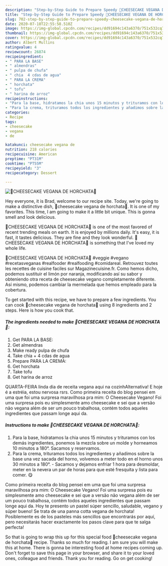 ```yaml
---
description: "Step-by-Step Guide to Prepare Speedy 🍰CHEESECAKE VEGANA DE HORCHATA🍰"
title: "Step-by-Step Guide to Prepare Speedy 🍰CHEESECAKE VEGANA DE HORCHATA🍰"
slug: 702-step-by-step-guide-to-prepare-speedy-cheesecake-vegana-de-horchata
date: 2020-07-18T22:55:58.510Z
image: https://img-global.cpcdn.com/recipes/dd91694c143a6370/751x532cq70/🍰cheesecake-vegana-de-horchata🍰-foto-principal.jpg
thumbnail: https://img-global.cpcdn.com/recipes/dd91694c143a6370/751x532cq70/🍰cheesecake-vegana-de-horchata🍰-foto-principal.jpg
cover: https://img-global.cpcdn.com/recipes/dd91694c143a6370/751x532cq70/🍰cheesecake-vegana-de-horchata🍰-foto-principal.jpg
author: Albert Mullins
ratingvalue: 4
reviewcount: 26874
recipeingredient:
- " PARA LA BASE"
- " almendras"
- " pulpa de chufa"
- " chia  4 cdas de agua"
- " PARA LA CREMA"
- " horchata"
- " tofu"
- " harina de arroz"
recipeinstructions:
- "Para la base, hidratamos la chia unos 15 minutos y trituramos con los demás ingredientes, ponemos la mezcla sobre un molde y horneamos 10 minutos a 180°. Sacamos y reservamos."
- "Para la crema, trituramos todos los ingredientes y añadimos sobre la base una vez sacada del horno, volvemos a meter todo en el horno unos 30 minutos a 180°. Sacamos y dejamos enfriar 1 hora para desmoldar, meter en la nevera un par de horas para que esté fresquita y lista para comer. 😋"
categories:
- Recipe
tags:
- cheesecake
- vegana
- de

katakunci: cheesecake vegana de 
nutrition: 218 calories
recipecuisine: American
preptime: "PT31M"
cooktime: "PT55M"
recipeyield: "3"
recipecategory: Dessert

---
```



![🍰CHEESECAKE VEGANA DE HORCHATA🍰](https://img-global.cpcdn.com/recipes/dd91694c143a6370/751x532cq70/🍰cheesecake-vegana-de-horchata🍰-foto-principal.jpg)

Hey everyone, it is Brad, welcome to our recipe site. Today, we're going to make a distinctive dish, 🍰cheesecake vegana de horchata🍰. It is one of my favorites. This time, I am going to make it a little bit unique. This is gonna smell and look delicious.

🍰CHEESECAKE VEGANA DE HORCHATA🍰 is one of the most favored of recent trending meals on earth. It is enjoyed by millions daily. It's easy, it is fast, it tastes delicious. They are fine and they look wonderful. 🍰CHEESECAKE VEGANA DE HORCHATA🍰 is something that I've loved my whole life.

🍰CHEESECAKE VEGANA DE HORCHATA🍰 #veggie #vegano #recetasveganas #realfooder #realfooding #comidareal. Retrouvez toutes les recettes de cuisine faciles sur Magazinecuisine.fr. Como hemos dicho, podemos sustituir el limón por naranja, modificando así su sabor y obteniendo otra receta de cheesecake vegano completamente diferente. Así mismo, podemos cambiar la mermelada que hemos empleado para la cobertura.


To get started with this recipe, we have to prepare a few ingredients. You can cook 🍰cheesecake vegana de horchata🍰 using 8 ingredients and 2 steps. Here is how you cook that.

<!--inarticleads1-->

##### The ingredients needed to make 🍰CHEESECAKE VEGANA DE HORCHATA🍰:

1. Get  PARA LA BASE:
1. Get  almendras
1. Make ready  pulpa de chufa
1. Take  chia + 4 cdas de agua
1. Prepare  PARA LA CREMA:
1. Get  horchata
1. Take  tofu
1. Get  harina de arroz


QUARTA-FEIRA linda dia de receita vegana aqui na cozinhAlternativa! E hoje é a estréia, estou nervosa rsrs. Como primeira receita do blog pensei em uma que foi uma surpresa maravilhosa pra mim: O Cheesecake Vegano! Foi uma surpresa pois eu simplesmente amo cheesecake e sei que a versão não vegana além de ser um pouco trabalhosa, contém todos aqueles ingredientes que passam longe aqui da. 

<!--inarticleads2-->

##### Instructions to make 🍰CHEESECAKE VEGANA DE HORCHATA🍰:

1. Para la base, hidratamos la chia unos 15 minutos y trituramos con los demás ingredientes, ponemos la mezcla sobre un molde y horneamos 10 minutos a 180°. Sacamos y reservamos.
1. Para la crema, trituramos todos los ingredientes y añadimos sobre la base una vez sacada del horno, volvemos a meter todo en el horno unos 30 minutos a 180°. - Sacamos y dejamos enfriar 1 hora para desmoldar, meter en la nevera un par de horas para que esté fresquita y lista para comer. 😋


Como primeira receita do blog pensei em uma que foi uma surpresa maravilhosa pra mim: O Cheesecake Vegano! Foi uma surpresa pois eu simplesmente amo cheesecake e sei que a versão não vegana além de ser um pouco trabalhosa, contém todos aqueles ingredientes que passam longe aqui da. Hoy te presento un pastel súper sencillo, saludable, vegano y súper bueno! Se trata de una panna cotta vegana de horchata! Posiblemente es de los pasteles más sencillos que encontrarás por aquí, pero necesitarás hacer exactamente los pasos clave para que te salga perfecta! 

So that is going to wrap this up for this special food 🍰cheesecake vegana de horchata🍰 recipe. Thanks so much for reading. I am sure you will make this at home. There is gonna be interesting food at home recipes coming up. Don't forget to save this page in your browser, and share it to your loved ones, colleague and friends. Thank you for reading. Go on get cooking!

